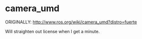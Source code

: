 camera_umd
==========

ORIGINALLY: http://www.ros.org/wiki/camera_umd?distro=fuerte

Will straighten out license when I get a minute.
